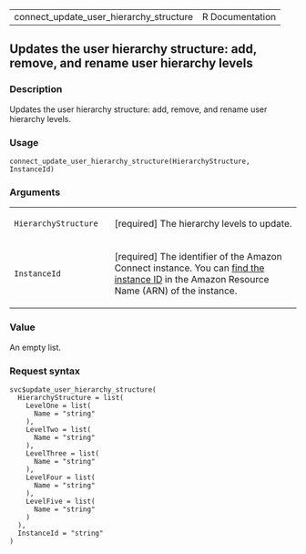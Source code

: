 <table style="width: 100%;">
<tbody>
<tr class="odd">
<td>connect_update_user_hierarchy_structure</td>
<td style="text-align: right;">R Documentation</td>
</tr>
</tbody>
</table>

## Updates the user hierarchy structure: add, remove, and rename user hierarchy levels

### Description

Updates the user hierarchy structure: add, remove, and rename user
hierarchy levels.

### Usage

    connect_update_user_hierarchy_structure(HierarchyStructure, InstanceId)

### Arguments

<table>
<colgroup>
<col style="width: 35%" />
<col style="width: 65%" />
</colgroup>
<tbody>
<tr class="odd">
<td><code
id="connect_update_user_hierarchy_structure_:_HierarchyStructure">HierarchyStructure</code></td>
<td><p>[required] The hierarchy levels to update.</p></td>
</tr>
<tr class="even">
<td><code
id="connect_update_user_hierarchy_structure_:_InstanceId">InstanceId</code></td>
<td><p>[required] The identifier of the Amazon Connect instance. You can
<a
href="https://docs.aws.amazon.com/connect/latest/adminguide/find-instance-arn.html">find
the instance ID</a> in the Amazon Resource Name (ARN) of the
instance.</p></td>
</tr>
</tbody>
</table>

### Value

An empty list.

### Request syntax

    svc$update_user_hierarchy_structure(
      HierarchyStructure = list(
        LevelOne = list(
          Name = "string"
        ),
        LevelTwo = list(
          Name = "string"
        ),
        LevelThree = list(
          Name = "string"
        ),
        LevelFour = list(
          Name = "string"
        ),
        LevelFive = list(
          Name = "string"
        )
      ),
      InstanceId = "string"
    )
